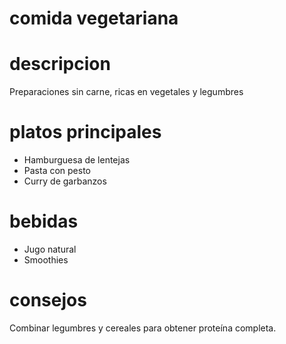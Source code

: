 # comida vegetariana 

# descripcion 
Preparaciones sin carne, ricas en vegetales y legumbres

# platos principales 
- Hamburguesa de lentejas 
- Pasta con pesto 
- Curry de garbanzos

# bebidas 
- Jugo natural 
- Smoothies
 
# consejos 
Combinar legumbres y cereales para obtener proteína completa. 